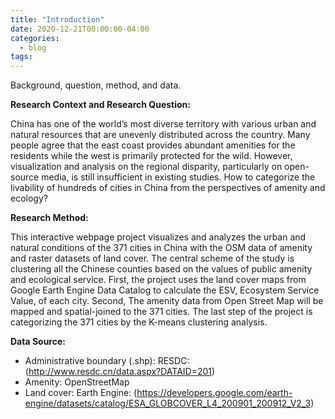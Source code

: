 ```yaml
---
title: "Introduction"
date: 2020-12-21T00:00:00-04:00
categories:
  - blog
tags:
---
```

Background, question, method, and data.

**Research Context and Research Question:**

China has one of the world’s most diverse territory with various urban and natural resources that are unevenly distributed across the country. Many people agree that the east coast provides abundant amenities for the residents while the west is primarily protected for the wild. However, visualization and analysis on the regional disparity, particularly on open-source media, is still insufficient in existing studies. How to categorize the livability of hundreds of cities in China from the perspectives of amenity and ecology?

**Research Method:** 

This interactive webpage project visualizes and analyzes the urban and natural conditions of the 371 cities in China with the OSM data of amenity and raster datasets of land cover. The central scheme of the study is clustering all the Chinese counties based on the values of public amenity and ecological service. First, the project uses the land cover maps from Google Earth Engine Data Catalog to calculate the ESV, Ecosystem Service Value, of each city. Second, The amenity data from Open Street Map will be mapped and spatial-joined to the 371 cities. The last step of the project is categorizing the 371 cities by the K-means clustering analysis.


**Data Source:**

- Administrative boundary (.shp): RESDC: (http://www.resdc.cn/data.aspx?DATAID=201)
- Amenity: OpenStreetMap
- Land cover:	Earth Engine: (https://developers.google.com/earth-engine/datasets/catalog/ESA_GLOBCOVER_L4_200901_200912_V2_3)
